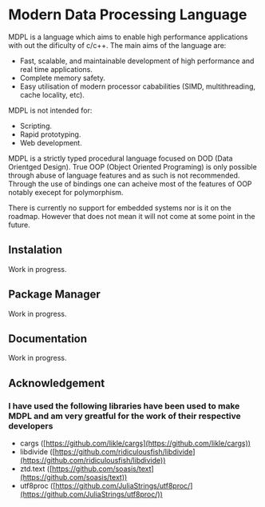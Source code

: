 # Modern Data Processing Language
MDPL is a language which aims to enable high performance applications with out the dificulty of c/c++. The main aims of the language are:
- Fast, scalable, and maintainable development of high performance and real time applications.
- Complete memory safety.
- Easy utilisation of modern processor cababilities (SIMD, multithreading, cache locality, etc).

MDPL is not intended for:
- Scripting.
- Rapid prototyping.
- Web development.

MDPL is a strictly typed procedural language focused on DOD (Data Orientged Design). True OOP (Object Oriented Programing) is only possible through abuse of language features and as such is not recommended. Through the use of bindings one can acheive most of the features of OOP notably execept for polymorphism.

There is currently no support for embedded systems nor is it on the roadmap. However that does not mean it will not come at some point in the future.

## Instalation
Work in progress.

## Package Manager
Work in progress.

## Documentation
Work in progress.

## Acknowledgement
### I have used the following libraries have been used to make MDPL and am very greatful for the work of their respective developers
- cargs ([https://github.com/likle/cargs](https://github.com/likle/cargs))
- libdivide ([https://github.com/ridiculousfish/libdivide](https://github.com/ridiculousfish/libdivide))
- ztd.text ([https://github.com/soasis/text](https://github.com/soasis/text))
- utf8proc ([https://github.com/JuliaStrings/utf8proc/](https://github.com/JuliaStrings/utf8proc/))